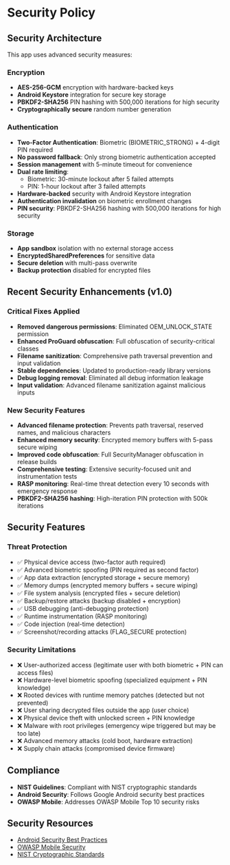 # Security Policy

## Security Architecture

This app uses advanced security measures:

### Encryption
- **AES-256-GCM** encryption with hardware-backed keys
- **Android Keystore** integration for secure key storage
- **PBKDF2-SHA256** PIN hashing with 500,000 iterations for high security
- **Cryptographically secure** random number generation

### Authentication
- **Two-Factor Authentication**: Biometric (BIOMETRIC_STRONG) + 4-digit PIN required
- **No password fallback**: Only strong biometric authentication accepted
- **Session management** with 5-minute timeout for convenience
- **Dual rate limiting**: 
  - Biometric: 30-minute lockout after 5 failed attempts
  - PIN: 1-hour lockout after 3 failed attempts
- **Hardware-backed** security with Android Keystore integration
- **Authentication invalidation** on biometric enrollment changes
- **PIN security**: PBKDF2-SHA256 hashing with 500,000 iterations for high security

### Storage
- **App sandbox** isolation with no external storage access
- **EncryptedSharedPreferences** for sensitive data
- **Secure deletion** with multi-pass overwrite
- **Backup protection** disabled for encrypted files

## Recent Security Enhancements (v1.0)

### Critical Fixes Applied
- **Removed dangerous permissions**: Eliminated OEM_UNLOCK_STATE permission 
- **Enhanced ProGuard obfuscation**: Full obfuscation of security-critical classes
- **Filename sanitization**: Comprehensive path traversal prevention and input validation
- **Stable dependencies**: Updated to production-ready library versions
- **Debug logging removal**: Eliminated all debug information leakage
- **Input validation**: Advanced filename sanitization against malicious inputs

### New Security Features
- **Advanced filename protection**: Prevents path traversal, reserved names, and malicious characters
- **Enhanced memory security**: Encrypted memory buffers with 5-pass secure wiping
- **Improved code obfuscation**: Full SecurityManager obfuscation in release builds
- **Comprehensive testing**: Extensive security-focused unit and instrumentation tests
- **RASP monitoring**: Real-time threat detection every 10 seconds with emergency response
- **PBKDF2-SHA256 hashing**: High-iteration PIN protection with 500k iterations

## Security Features

### Threat Protection
- ✅ Physical device access (two-factor auth required)
- ✅ Advanced biometric spoofing (PIN required as second factor)
- ✅ App data extraction (encrypted storage + secure memory)
- ✅ Memory dumps (encrypted memory buffers + secure wiping)
- ✅ File system analysis (encrypted files + secure deletion)
- ✅ Backup/restore attacks (backup disabled + encryption)
- ✅ USB debugging (anti-debugging protection)
- ✅ Runtime instrumentation (RASP monitoring)
- ✅ Code injection (real-time detection)
- ✅ Screenshot/recording attacks (FLAG_SECURE protection)

### Security Limitations
- ❌ User-authorized access (legitimate user with both biometric + PIN can access files)
- ❌ Hardware-level biometric spoofing (specialized equipment + PIN knowledge)
- ❌ Rooted devices with runtime memory patches (detected but not prevented)
- ❌ User sharing decrypted files outside the app (user choice)
- ❌ Physical device theft with unlocked screen + PIN knowledge
- ❌ Malware with root privileges (emergency wipe triggered but may be too late)
- ❌ Advanced memory attacks (cold boot, hardware extraction)
- ❌ Supply chain attacks (compromised device firmware)

## Compliance

- **NIST Guidelines**: Compliant with NIST cryptographic standards
- **Android Security**: Follows Google Android security best practices
- **OWASP Mobile**: Addresses OWASP Mobile Top 10 security risks


## Security Resources

- [Android Security Best Practices](https://developer.android.com/topic/security/best-practices)
- [OWASP Mobile Security](https://owasp.org/www-project-mobile-security/)
- [NIST Cryptographic Standards](https://csrc.nist.gov/publications/detail/sp/800-38d/final) 